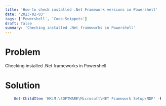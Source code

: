 ```yaml
---
title: 'How to check installed .Net Framework versions in Powershell'
date: '2023-02-03'
tags: ['Powershell', 'Code-Snippets']
draft: false
summary: 'Checking installed .Net frameworks in Powershell'
---
```


# Problem

Checking installed .Net frameworks in Powershell

# Solution

```powershell
    Get-ChildItem 'HKLM:\SOFTWARE\Microsoft\NET Framework Setup\NDP' -Recurse | Get-ItemProperty -Name Version, Release -ErrorAction SilentlyContinue | Where-Object { $_.PSChildName -Match '^(?!S)\p{L}'} | Select-Object PSChildName, Version, Release | Sort-Object Version -Descending

```

